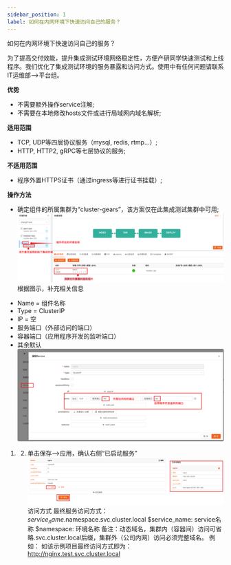 ```yaml
---
sidebar_position: 1
label: 如何在内网环境下快速访问自己的服务？
---
```


如何在内网环境下快速访问自己的服务？

为了提高交付效能，提升集成测试环境网络稳定性，方便产研同学快速测试和上线程序。我们优化了集成测试环境的服务暴露和访问方式。使用中有任何问题请联系IT运维部—>平台组。

**优势**  
* 不需要额外操作service注解;
* 不需要在本地修改hosts文件或进行局域网内域名解析;
  
**适用范围**  
* TCP, UDP等四层协议服务（mysql, redis, rtmp…）;
* HTTP, HTTP2, gRPC等七层协议的服务;

**不适用范围**  
* 程序外置HTTPS证书（通过ingress等进行证书挂载）;

**操作方法**  
* 确定组件的所属集群为“cluster-gears”，该方案仅在此集成测试集群中可用;
![alt text](image.png)
根据图示，补充相关信息
- Name = 组件名称
- Type = ClusterIP
- IP = 空
- 服务端口（外部访问的端口）
- 容器端口（应用程序开发的监听端口）
- 其余默认
![alt text](image-1.png)
1. 2. 单击保存—>应用，确认右侧“已启动服务”
![alt text](image-2.png)
访问方式
最终服务访问方式：
$service_name.$namespace.svc.cluster.local
$service_name: service名称
$namespace: 环境名称
备注：动态域名，集群内（容器间）访问可省略.svc.cluster.local后缀，集群外（公司内网）访问必须完整域名。
例如：
如该示例项目最终访问方式即为：
http://nginx.test.svc.cluster.local